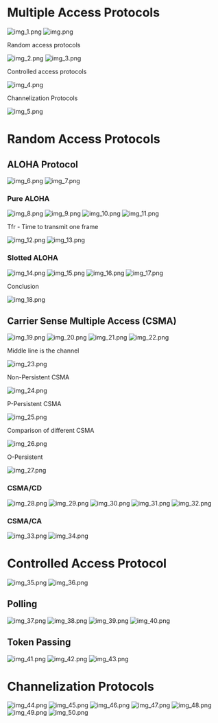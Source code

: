 # Multiple Access Protocols

![img_1.png](img_1.png)
![img.png](img.png)

Random access protocols

![img_2.png](img_2.png)
![img_3.png](img_3.png)

Controlled access protocols

![img_4.png](img_4.png)

Channelization Protocols

![img_5.png](img_5.png)

# Random Access Protocols

## ALOHA Protocol

![img_6.png](img_6.png)
![img_7.png](img_7.png)

### Pure ALOHA

![img_8.png](img_8.png)
![img_9.png](img_9.png)
![img_10.png](img_10.png)
![img_11.png](img_11.png)

Tfr - Time to transmit one frame

![img_12.png](img_12.png)
![img_13.png](img_13.png)

### Slotted ALOHA

![img_14.png](img_14.png)
![img_15.png](img_15.png)
![img_16.png](img_16.png)
![img_17.png](img_17.png)

Conclusion

![img_18.png](img_18.png)

## Carrier Sense Multiple Access (CSMA)

![img_19.png](img_19.png)
![img_20.png](img_20.png)
![img_21.png](img_21.png)
![img_22.png](img_22.png)

Middle line is the channel

![img_23.png](img_23.png)

Non-Persistent CSMA

![img_24.png](img_24.png)

P-Persistent CSMA

![img_25.png](img_25.png)

Comparison of different CSMA

![img_26.png](img_26.png)

O-Persistent

![img_27.png](img_27.png)

### CSMA/CD

![img_28.png](img_28.png)
![img_29.png](img_29.png)
![img_30.png](img_30.png)
![img_31.png](img_31.png)
![img_32.png](img_32.png)

### CSMA/CA

![img_33.png](img_33.png)
![img_34.png](img_34.png)

# Controlled Access Protocol

![img_35.png](img_35.png)
![img_36.png](img_36.png)

## Polling

![img_37.png](img_37.png)
![img_38.png](img_38.png)
![img_39.png](img_39.png)
![img_40.png](img_40.png)

## Token Passing

![img_41.png](img_41.png)
![img_42.png](img_42.png)
![img_43.png](img_43.png)

# Channelization Protocols

![img_44.png](img_44.png)
![img_45.png](img_45.png)
![img_46.png](img_46.png)
![img_47.png](img_47.png)
![img_48.png](img_48.png)
![img_49.png](img_49.png)
![img_50.png](img_50.png)
